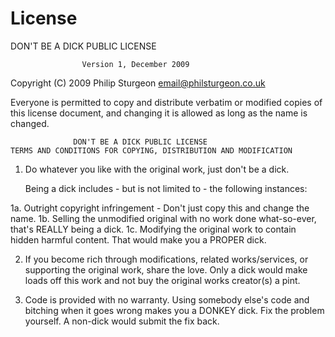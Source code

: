 
# License
DON'T BE A DICK PUBLIC LICENSE

                    Version 1, December 2009

 Copyright (C) 2009 Philip Sturgeon <email@philsturgeon.co.uk>
 
 Everyone is permitted to copy and distribute verbatim or modified
 copies of this license document, and changing it is allowed as long
 as the name is changed.

                  DON'T BE A DICK PUBLIC LICENSE
    TERMS AND CONDITIONS FOR COPYING, DISTRIBUTION AND MODIFICATION

  1. Do whatever you like with the original work, just don't be a dick.

     Being a dick includes - but is not limited to - the following instances:

 1a. Outright copyright infringement - Don't just copy this and change the name.
 1b. Selling the unmodified original with no work done what-so-ever, that's REALLY being a dick.
 1c. Modifying the original work to contain hidden harmful content. That would make you a PROPER dick.

  2. If you become rich through modifications, related works/services, or supporting the original work,
 share the love. Only a dick would make loads off this work and not buy the original works 
 creator(s) a pint.
 
  3. Code is provided with no warranty. Using somebody else's code and bitching when it goes wrong makes 
 you a DONKEY dick. Fix the problem yourself. A non-dick would submit the fix back.
